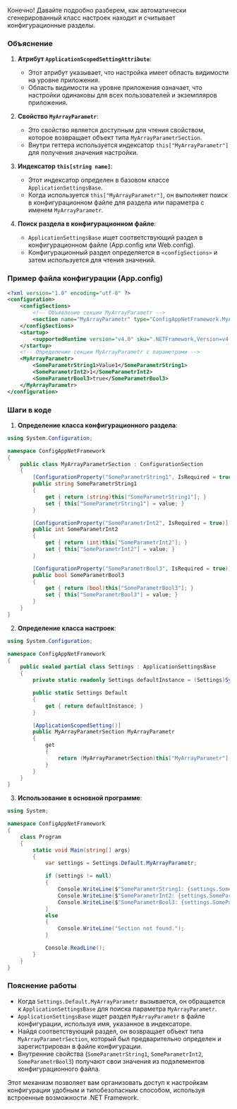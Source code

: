 Конечно! Давайте подробно разберем, как автоматически сгенерированный класс настроек находит и считывает конфигурационные разделы.

### Объяснение

1. **Атрибут `ApplicationScopedSettingAttribute`**:
   - Этот атрибут указывает, что настройка имеет область видимости на уровне приложения.
   - Область видимости на уровне приложения означает, что настройки одинаковы для всех пользователей и экземпляров приложения.

2. **Свойство `MyArrayParametr`**:
   - Это свойство является доступным для чтения свойством, которое возвращает объект типа `MyArrayParametrSection`.
   - Внутри геттера используется индексатор `this["MyArrayParametr"]` для получения значения настройки.

3. **Индексатор `this[string name]`**:
   - Этот индексатор определен в базовом классе `ApplicationSettingsBase`.
   - Когда используется `this["MyArrayParametr"]`, он выполняет поиск в конфигурационном файле для раздела или параметра с именем `MyArrayParametr`.

4. **Поиск раздела в конфигурационном файле**:
   - `ApplicationSettingsBase` ищет соответствующий раздел в конфигурационном файле (App.config или Web.config).
   - Конфигурационный раздел определяется в `<configSections>` и затем используется для чтения значений.

### Пример файла конфигурации (App.config)

```xml
<?xml version="1.0" encoding="utf-8" ?>
<configuration>
    <configSections>
        <!-- Объявление секции MyArrayParametr -->
        <section name="MyArrayParametr" type="ConfigAppNetFramework.MyArrayParametrSection, ConfigAppNetFramework" />
    </configSections>
    <startup>
        <supportedRuntime version="v4.0" sku=".NETFramework,Version=v4.8" />
    </startup>
    <!-- Определение секции MyArrayParametr с параметрами -->
    <MyArrayParametr>
        <SomeParametrString1>Value1</SomeParametrString1>
        <SomeParametrInt2>1</SomeParametrInt2>
        <SomeParametrBool3>true</SomeParametrBool3>
    </MyArrayParametr>
</configuration>
```

### Шаги в коде

1. **Определение класса конфигурационного раздела**:

```csharp
using System.Configuration;

namespace ConfigAppNetFramework
{
    public class MyArrayParametrSection : ConfigurationSection
    {
        [ConfigurationProperty("SomeParametrString1", IsRequired = true)]
        public string SomeParametrString1
        {
            get { return (string)this["SomeParametrString1"]; }
            set { this["SomeParametrString1"] = value; }
        }

        [ConfigurationProperty("SomeParametrInt2", IsRequired = true)]
        public int SomeParametrInt2
        {
            get { return (int)this["SomeParametrInt2"]; }
            set { this["SomeParametrInt2"] = value; }
        }

        [ConfigurationProperty("SomeParametrBool3", IsRequired = true)]
        public bool SomeParametrBool3
        {
            get { return (bool)this["SomeParametrBool3"]; }
            set { this["SomeParametrBool3"] = value; }
        }
    }
}
```

2. **Определение класса настроек**:

```csharp
using System.Configuration;

namespace ConfigAppNetFramework
{
    public sealed partial class Settings : ApplicationSettingsBase
    {
        private static readonly Settings defaultInstance = (Settings)Synchronized(new Settings());

        public static Settings Default
        {
            get { return defaultInstance; }
        }

        [ApplicationScopedSetting()]
        public MyArrayParametrSection MyArrayParametr
        {
            get
            {
                return (MyArrayParametrSection)this["MyArrayParametr"];
            }
        }
    }
}
```

3. **Использование в основной программе**:

```csharp
using System;

namespace ConfigAppNetFramework
{
    class Program
    {
        static void Main(string[] args)
        {
            var settings = Settings.Default.MyArrayParametr;

            if (settings != null)
            {
                Console.WriteLine($"SomeParametrString1: {settings.SomeParametrString1}");
                Console.WriteLine($"SomeParametrInt2: {settings.SomeParametrInt2}");
                Console.WriteLine($"SomeParametrBool3: {settings.SomeParametrBool3}");
            }
            else
            {
                Console.WriteLine("Section not found.");
            }

            Console.ReadLine();
        }
    }
}
```

### Пояснение работы

- Когда `Settings.Default.MyArrayParametr` вызывается, он обращается к `ApplicationSettingsBase` для поиска параметра `MyArrayParametr`.
- `ApplicationSettingsBase` ищет раздел `MyArrayParametr` в файле конфигурации, используя имя, указанное в индексаторе.
- Найдя соответствующий раздел, он возвращает объект типа `MyArrayParametrSection`, который был предварительно определен и зарегистрирован в файле конфигурации.
- Внутренние свойства (`SomeParametrString1`, `SomeParametrInt2`, `SomeParametrBool3`) получают свои значения из подэлементов конфигурационного файла.

Этот механизм позволяет вам организовать доступ к настройкам конфигурации удобным и типобезопасным способом, используя встроенные возможности .NET Framework.